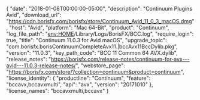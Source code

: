 {
  "date": "2018-01-08T00:00:00-05:00",
  "description": "Continuum Plugins Avid",
  "download_url": "https://cdn.borisfx.com/borisfx/store/Continuum_Avid_11_0_3_macOS.dmg",
  "host": "Avid",
  "platform": "Mac 64-Bit",
  "product": "Continuum",
  "log_file_path": "<env:HOME>/Library/Logs/BorisFX/BCC.log",
  "require_login": true,
  "title": "Continuum 11.0.3 for Avid macOS",
  "upgrade_topic": "com.borisfx.borisContinuumCompleteAvx11.|bccAvx11BccDylib.pkg",
  "version": "11.0.3",
  "key_path_code": "BCC 11 Common 64 AVX.dylib",
  "release_notes": "https://borisfx.com/release-notes/continuum-for-avx---avid---11.0.3-release-notes/",
  "webstore_page": "https://borisfx.com/store/?collection=continuum&product=continuum",
  "license_identity": {
    "productline": "Continuum",
    "feature": "bccavx,bccavxmulti",
    "api": "avx",
    "version": "20171010"
  },
  "license_names": "bccavxmulti,bccavx"
}
